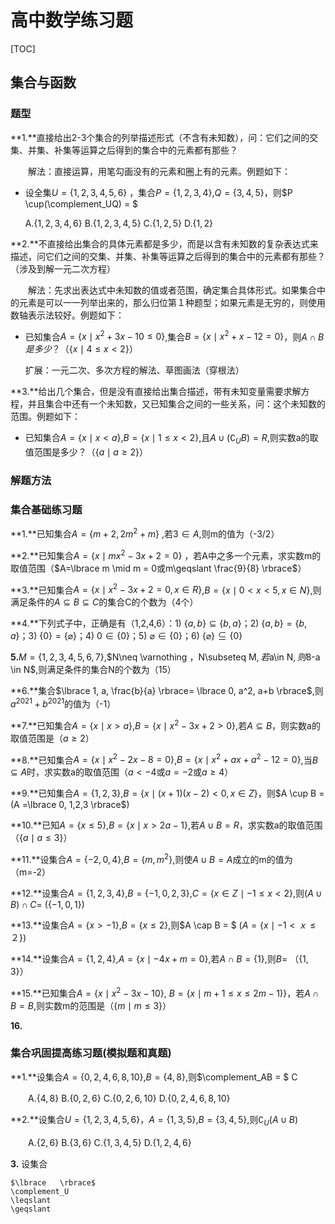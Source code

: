 # 高中数学练习题

[TOC]





## 集合与函数

### 题型

**1.**直接给出2-3个集合的列举描述形式（不含有未知数），问：它们之间的交集、并集、补集等运算之后得到的集合中的元素都有那些？

　　解法：直接运算，用笔勾画没有的元素和圈上有的元素。例题如下：

- 设全集$U=\lbrace 1,2,3,4,5,6  \rbrace$ ，集合$P = \lbrace 1,2,3,4 \rbrace$,$Q=\lbrace 3,4,5 \rbrace$，则$P \cup(\complement_UQ) = $

  A.$\lbrace 1,2,3,4,6  \rbrace$ B.$\lbrace 1,2,3,4,5  \rbrace$  C.$\lbrace 1,2,5  \rbrace$  D.$\lbrace 1,2 \rbrace$ 



**2.**不直接给出集合的具体元素都是多少，而是以含有未知数的复杂表达式来描述，问它们之间的交集、并集、补集等运算之后得到的集合中的元素都有那些？（涉及到解一元二次方程）

　　解法：先求出表达式中未知数的值或者范围，确定集合具体形式。如果集合中的元素是可以一一列举出来的，那么归位第１种题型；如果元素是无穷的，则使用数轴表示法较好。例题如下：

- 已知集合$A=\lbrace x \mid x^2+3x-10 \leqslant0 \rbrace$,集合$B = \lbrace x \mid x^2+x-12 =0 \rbrace$，则$A \cap B是多少？$（$\lbrace x \mid  4\leqslant x < 2  \rbrace$）

  扩展：一元二次、多次方程的解法、草图画法（穿根法）

**3.**给出几个集合，但是没有直接给出集合描述，带有未知变量需要求解方程，并且集合中还有一个未知数，又已知集合之间的一些关系，问：这个未知数的范围。例题如下：

- 已知集合$A = \lbrace x \mid x<a \rbrace$,$B = \lbrace x \mid 1\leqslant x <2 \rbrace$,且$A \cup(\complement_UB) = R$,则实数a的取值范围是多少？（$\lbrace a\mid  a \geqslant 2 \rbrace$）







### 解题方法

### 集合基础练习题

**1.**已知集合$A=\lbrace m+2, 2m^2+m      \rbrace$ ,若$3 \in A$,则m的值为（-3/2）

**2.**已知集合$A=\lbrace  x \mid mx^2-3x+2= 0  \rbrace$ ，若A中之多一个元素，求实数m的取值范围（$A=\lbrace m  \mid  m = 0或m\geqslant \frac{9}{8}     \rbrace$）

**3.**已知集合$A=\lbrace  x\mid x^2-3x+2=0, x \in R \rbrace$,$B=\lbrace x  \mid 0<x<5,x \in N\rbrace$,则满足条件的$A \subseteq  B\subseteq C$的集合C的个数为（4个）

**4.**下列式子中，正确是有（1,2,4,6）：1) $\lbrace  a,b \rbrace\subseteq\lbrace  b,a\rbrace$；2) $\lbrace  a,b \rbrace=\lbrace  b,a \rbrace$；3) $\lbrace 0 \rbrace=\lbrace \varnothing \rbrace$；4) $0 \in\lbrace 0 \rbrace$；5) $\varnothing  \in \lbrace 0 \rbrace$；6) $\lbrace \varnothing \rbrace\subseteq \lbrace 0 \rbrace$

**5.**$M=\lbrace 1,2,3,4,5,6,7\rbrace$,$N\neq \varnothing $，$N\subseteq M$,若$a\in N$,则$8-a \in N$,则满足条件的集合N的个数为（15）

**6.**集合$\lbrace 1, a, \frac{b}{a} \rbrace= \lbrace 0, a^2, a+b  \rbrace$,则$a^{2021}+b^{2021}$的值为（-1）

**7.**已知集合$A=\lbrace x\mid x>a \rbrace$,$B=\lbrace x\mid x^2-3x+2>0 \rbrace$,若$A\subseteq B$，则实数a的取值范围是（$a \geqslant 2$）

**8.**已知集合$A=\lbrace x\mid x^2-2x-8 = 0 \rbrace$,$B=\lbrace x\mid x^2+ax+a^2-12=0 \rbrace$,当$B \subseteq A$时，求实数a的取值范围（$a<-4$或$a=-2$或$a\geqslant 4$）

**9.**已知集合$A =\lbrace  1,2,3  \rbrace$,$B = \lbrace x \mid (x+1)(x-2)<0, x \in Z   \rbrace$，则$A \cup B = $($A =\lbrace 0, 1,2,3  \rbrace$)

**10.**已知$A = \lbrace  x\leqslant  5  \rbrace$,$B = \lbrace  x \mid x>2a-1  \rbrace$,若$A \cup B = R$，求实数a的取值范围（$\lbrace a \mid a \leqslant 3 \rbrace$）

**11.**设集合$A = \lbrace -2, 0, 4   \rbrace$,$B = \lbrace m, m^2   \rbrace$,则使$A \cup B=A$成立的m的值为（m=-2）

**12.**设集合$A=\lbrace 1,2,3,4   \rbrace$,$B=\lbrace -1,0,2,3   \rbrace$,$C=\lbrace x \in Z \mid -1 \leqslant x<2  \rbrace$,则$(A \cup B)\cap C=$  ($\lbrace -1, 0, 1  \rbrace$)

**13.**设集合$A=\lbrace x >-1   \rbrace$,$B=\lbrace x \leqslant 2 \rbrace$,则$A \cap B = $   ($A = \lbrace x \mid -1<ｘ\leqslant ２\rbrace$)

**14.**设集合$A=\lbrace  1,2,4  \rbrace$,$A=\lbrace x \mid -4x+m = 0  \rbrace$,若$A\cap B = \lbrace  1  \rbrace$,则$B=$   （$\lbrace  1,3  \rbrace$）

**15.**已知集合$A=\lbrace x \mid x^2-3x-10   \rbrace$, $B=\lbrace x \mid  m+1 \leqslant x  \leqslant 2m- 1)  \rbrace$，若$A \cap B=B$,则实数m的范围是（$\lbrace m \mid m \leqslant3  \rbrace$）

**16.**



### 集合巩固提高练习题(模拟题和真题)

**1.**设集合$A = \lbrace 0,2,4,6,8,10  \rbrace$,$B = \lbrace 4,8  \rbrace$,则$\complement_AB = $       C

　　A.$\lbrace 4,8  \rbrace$  B.$\lbrace  0,2,6 \rbrace$  C.$\lbrace  0,2,6,10 \rbrace$  D.$\lbrace  0,2,4,6,8,10 \rbrace$

**2.**设集合$U= \lbrace 1,2,3,4,5,6  \rbrace$，$A=\lbrace 1,3,5  \rbrace$,$B = \lbrace 3,4,5  \rbrace$,则$\complement_U(A \cup B)$

　　A.$\lbrace 2,6  \rbrace$  B.$\lbrace 3,6  \rbrace$  C.$\lbrace 1,3,4,5  \rbrace$  D.$\lbrace 1,2,4,6  \rbrace$

**3.** 设集合





```note
$\lbrace   \rbrace$ 
\complement_U
\leqslant       
\geqslant 
```







​		